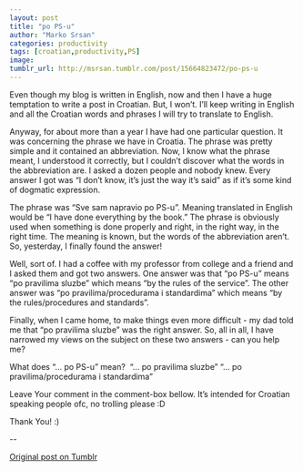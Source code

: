 ```yaml
---
layout: post
title: "po PS-u"
author: "Marko Srsan"
categories: productivity
tags: [croatian,productivity,PS]
image: 
tumblr_url: http://msrsan.tumblr.com/post/15664823472/po-ps-u
---
```

Even though my blog is written in English, now and then I have a huge temptation to write a post in Croatian. But, I won’t. I’ll keep writing in English and all the Croatian words and phrases I will try to translate to English.

Anyway, for about more than a year I have had one particular question. It was concerning the phrase we have in Croatia. The phrase was pretty simple and it contained an abbreviation. Now, I know what the phrase meant, I understood it correctly, but I couldn’t discover what the words in the abbreviation are. I asked a dozen people and nobody knew. Every answer I got was “I don’t know, it’s just the way it’s said” as if it’s some kind of dogmatic expression. 

The phrase was “Sve sam napravio po PS-u”. Meaning translated in English would be “I have done everything by the book.” The phrase is obviously used when something is done properly and right, in the right way, in the right time. The meaning is known, but the words of the abbreviation aren’t. So, yesterday, I finally found the answer!

Well, sort of. I had a coffee with my professor from college and a friend and I asked them and got two answers. One answer was that “po PS-u” means “po pravilima sluzbe” which means “by the rules of the service”. The other answer was “po pravilima/procedurama i standardima” which means “by the rules/procedures and standards”. 

Finally, when I came home, to make things even more difficult - my dad told me that “po pravilima sluzbe” was the right answer. So, all in all, I have narrowed my views on the subject on these two answers - can you help me?

What does “… po PS-u” mean? 
“… po pravilima sluzbe”
“… po pravilima/procedurama i standardima”

Leave Your comment in the comment-box bellow. It’s intended for Croatian speaking people ofc, no trolling please :D 

Thank You! :)

--

[Original post on Tumblr](http://msrsan.tumblr.com/post/15664823472/po-ps-u)

